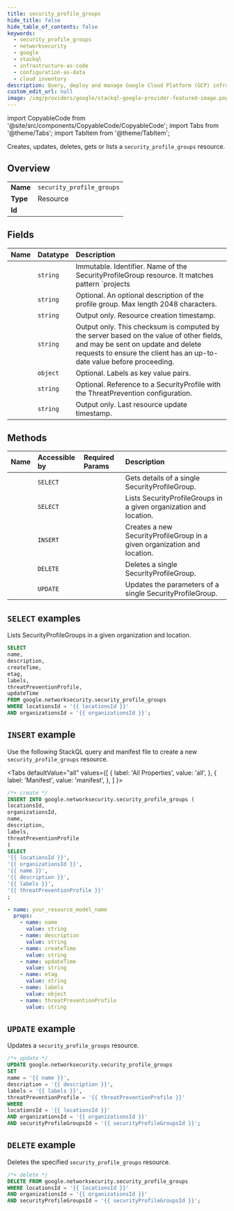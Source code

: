 ```yaml
---
title: security_profile_groups
hide_title: false
hide_table_of_contents: false
keywords:
  - security_profile_groups
  - networksecurity
  - google
  - stackql
  - infrastructure-as-code
  - configuration-as-data
  - cloud inventory
description: Query, deploy and manage Google Cloud Platform (GCP) infrastructure and resources using SQL
custom_edit_url: null
image: /img/providers/google/stackql-google-provider-featured-image.png
---
```


import CopyableCode from '@site/src/components/CopyableCode/CopyableCode';
import Tabs from '@theme/Tabs';
import TabItem from '@theme/TabItem';

Creates, updates, deletes, gets or lists a <code>security_profile_groups</code> resource.

## Overview
<table><tbody>
<tr><td><b>Name</b></td><td><code>security_profile_groups</code></td></tr>
<tr><td><b>Type</b></td><td>Resource</td></tr>
<tr><td><b>Id</b></td><td><CopyableCode code="google.networksecurity.security_profile_groups" /></td></tr>
</tbody></table>

## Fields
| Name | Datatype | Description |
|:-----|:---------|:------------|
| <CopyableCode code="name" /> | `string` | Immutable. Identifier. Name of the SecurityProfileGroup resource. It matches pattern `projects|organizations/*/locations/{location}/securityProfileGroups/{security_profile_group}`. |
| <CopyableCode code="description" /> | `string` | Optional. An optional description of the profile group. Max length 2048 characters. |
| <CopyableCode code="createTime" /> | `string` | Output only. Resource creation timestamp. |
| <CopyableCode code="etag" /> | `string` | Output only. This checksum is computed by the server based on the value of other fields, and may be sent on update and delete requests to ensure the client has an up-to-date value before proceeding. |
| <CopyableCode code="labels" /> | `object` | Optional. Labels as key value pairs. |
| <CopyableCode code="threatPreventionProfile" /> | `string` | Optional. Reference to a SecurityProfile with the ThreatPrevention configuration. |
| <CopyableCode code="updateTime" /> | `string` | Output only. Last resource update timestamp. |

## Methods
| Name | Accessible by | Required Params | Description |
|:-----|:--------------|:----------------|:------------|
| <CopyableCode code="organizations_locations_security_profile_groups_get" /> | `SELECT` | <CopyableCode code="locationsId, organizationsId, securityProfileGroupsId" /> | Gets details of a single SecurityProfileGroup. |
| <CopyableCode code="organizations_locations_security_profile_groups_list" /> | `SELECT` | <CopyableCode code="locationsId, organizationsId" /> | Lists SecurityProfileGroups in a given organization and location. |
| <CopyableCode code="organizations_locations_security_profile_groups_create" /> | `INSERT` | <CopyableCode code="locationsId, organizationsId" /> | Creates a new SecurityProfileGroup in a given organization and location. |
| <CopyableCode code="organizations_locations_security_profile_groups_delete" /> | `DELETE` | <CopyableCode code="locationsId, organizationsId, securityProfileGroupsId" /> | Deletes a single SecurityProfileGroup. |
| <CopyableCode code="organizations_locations_security_profile_groups_patch" /> | `UPDATE` | <CopyableCode code="locationsId, organizationsId, securityProfileGroupsId" /> | Updates the parameters of a single SecurityProfileGroup. |

## `SELECT` examples

Lists SecurityProfileGroups in a given organization and location.

```sql
SELECT
name,
description,
createTime,
etag,
labels,
threatPreventionProfile,
updateTime
FROM google.networksecurity.security_profile_groups
WHERE locationsId = '{{ locationsId }}'
AND organizationsId = '{{ organizationsId }}';
```

## `INSERT` example

Use the following StackQL query and manifest file to create a new <code>security_profile_groups</code> resource.

<Tabs
    defaultValue="all"
    values={[
        { label: 'All Properties', value: 'all', },
        { label: 'Manifest', value: 'manifest', },
    ]
}>
<TabItem value="all">

```sql
/*+ create */
INSERT INTO google.networksecurity.security_profile_groups (
locationsId,
organizationsId,
name,
description,
labels,
threatPreventionProfile
)
SELECT 
'{{ locationsId }}',
'{{ organizationsId }}',
'{{ name }}',
'{{ description }}',
'{{ labels }}',
'{{ threatPreventionProfile }}'
;
```
</TabItem>
<TabItem value="manifest">

```yaml
- name: your_resource_model_name
  props:
    - name: name
      value: string
    - name: description
      value: string
    - name: createTime
      value: string
    - name: updateTime
      value: string
    - name: etag
      value: string
    - name: labels
      value: object
    - name: threatPreventionProfile
      value: string

```
</TabItem>
</Tabs>

## `UPDATE` example

Updates a <code>security_profile_groups</code> resource.

```sql
/*+ update */
UPDATE google.networksecurity.security_profile_groups
SET 
name = '{{ name }}',
description = '{{ description }}',
labels = '{{ labels }}',
threatPreventionProfile = '{{ threatPreventionProfile }}'
WHERE 
locationsId = '{{ locationsId }}'
AND organizationsId = '{{ organizationsId }}'
AND securityProfileGroupsId = '{{ securityProfileGroupsId }}';
```

## `DELETE` example

Deletes the specified <code>security_profile_groups</code> resource.

```sql
/*+ delete */
DELETE FROM google.networksecurity.security_profile_groups
WHERE locationsId = '{{ locationsId }}'
AND organizationsId = '{{ organizationsId }}'
AND securityProfileGroupsId = '{{ securityProfileGroupsId }}';
```
